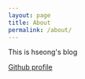 ```yaml
---
layout: page
title: About
permalink: /about/
---
```


This is hseong's blog

[Github profile](https://github.com/harimseong)

